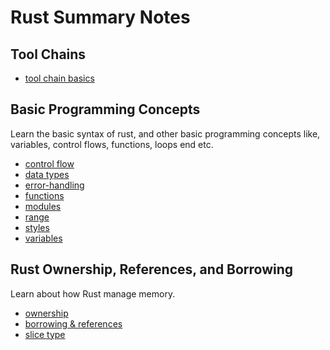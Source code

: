 # **Rust Summary Notes**

## **Tool Chains**

- [tool chain basics](toolchains/basics.md)

## **Basic Programming Concepts**

Learn the basic syntax of rust, and other basic programming concepts like, variables, control flows, functions, loops end etc.

- [control flow](basics/control-flow.md)
- [data types](basics/data-types.md)
- [error-handling](basics/error-handling.md)
- [functions](basics/functions.md)
- [modules](basics/modules.md)
- [range](basics/range.md)
- [styles](basics/rust-style.md)
- [variables](basics/variables.md)

## **Rust Ownership, References, and Borrowing**

Learn about how Rust manage memory.

- [ownership](ownership-borrowing-references/01-ownership.md)
- [borrowing & references](ownership-borrowing-references/02-borrowing-and-reference.md)
- [slice type](ownership-borrowing-references/03-slices.md)